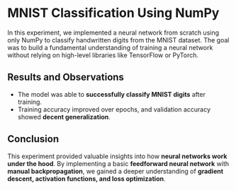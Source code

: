 
# MNIST Classification Using NumPy

In this experiment, we implemented a neural network from scratch using only NumPy to classify handwritten digits from the MNIST dataset. The goal was to build a fundamental understanding of training a neural network without relying on high-level libraries like TensorFlow or PyTorch.

## Results and Observations  

- The model was able to **successfully classify MNIST digits** after training.  
- Training accuracy improved over epochs, and validation accuracy showed **decent generalization**.

## Conclusion  

This experiment provided valuable insights into how **neural networks work under the hood**. By implementing a basic **feedforward neural network** with **manual backpropagation**, we gained a deeper understanding of **gradient descent, activation functions, and loss optimization**.  
